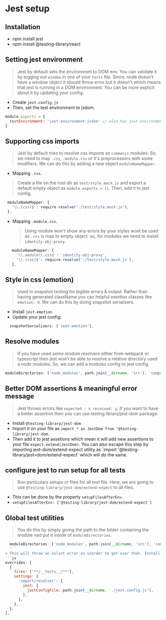 # Jest setup

## Installation
- npm install jest
- npm install @testing-library/react

## Setting jest environment
> Jest by default sets the environment to DOM env. You can validate it by logging out `window` in one of your `tests` file. Since, node doesn't have a window object it should throw error but it doesn't which means that jest is running in a DOM environment. You can be more explicit about it by updating your config.
- Create `jest.config.js`
- Then, set the test environment to jsdom. 
```js
module.exports = {
  testEnvironment: 'jest-environment-jsdom' // also has jest-environment-node
}
  ```
 
 ## Supporting css imports
 > Jest by default tries to resolve css imports as `commonjs` modules. So, we need to map `.css`, `.module.css` or it's preprocessors with some modifiers. We can do this by adding a new object `moduleNameMapper`.
   - Mapping `.css`.
   > Create a file on the root dir as `test/style.mock.js` and export a default empty object as `module.exports = {}`. Then, add it to jest config.
 ```js
  moduleNameMapper: {      
    '\\.(css)$': require.resolve('./test/style.mock.js'),
  },
 ```
  - Mapping `.module.css`.
    > Using module won't show any errors by your styles wont be used as `.css` is map to empty object. so, for modules we need to install `identity-obj-proxy`.
 ```js
    moduleNameMapper: {
      '\\.module\\.css$': 'identity-obj-proxy',
      '\\.(css)$': require.resolve('./test/style.mock.js'),
    },
  ```
  
  ## Style in css (emotion)
  > Used in snapshot testing for legible errors & output. Rather than having generated className you can helpful emotion classes like `emotion: 0`. We can do this by doing snapshot serializers. 
  - Install `jest-emotion`
  - Update your jest config:
  ```js
    snapshotSerializers: ['jest-emotion'],
  ```
  
  ## Resolve modules
  > If you have used some module resolvers either from webpack or typescript then jest won't be able to resolve a relative directory used a node modules. So, we can add a modules config to jest config.
  ```js
  moduleDirectories: ['node_modules', path.join(__dirname, 'src'), 'components'],
  ```
  
  ## Better DOM assertions & meaningful error message
  > Jest throws errors like `expected : x received: y`, if you want to have a better assertion then you can use testing library/jest-dom package.
  - Install `@testing-library/jest-dom `
  - Import it on your file as `import * as JestDom from '@testing-library/jest-dom`.
  - Then add it to jest assetions which mean it will add new assertions to your file `expect.extend(JestDom)`. You can also escape this step by importing jest-dom/extend-expect utility as `import '@testing-library/jest=dom/extend-expect' which will do the same. 
  
  ## configure jest to run setup for all tests
  > Run particulars setups or files for all test file. Here, we are going to use `@testing-library/jest-dom/extend-expect` to all files.
  - This can be done by the property `setupFilesAfterEnv`.
  - ```setupFilesAfterEnv: ['@testing-library/jest-dom/extend-expect']```
  
  ## Global test utilities
  > You do this by simply giving the path to the folder containing the module nad put it inside of `moduleDirectories`. 
  ```js
    moduleDirectories: ['node_modules', path.join(__dirname, 'src'), 'components', 'testUtilsFolder'],
    ```
  > This will throw an eslint error so inorder to get over that. Install `eslint-import-resolver-jest` and update your `eslintrc`.
  ```js
  overrides: [    
    {
      files: ['**/__tests__/**'],
      settings: {
        'import/resolver': {
          jest: {
            jestConfigFile: path.join(__dirname, './jest.config.js'),
          },
        },
      },
    },
  ],
  ```
  
  
